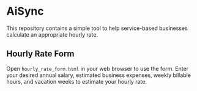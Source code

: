 # AiSync

This repository contains a simple tool to help service-based businesses calculate an appropriate hourly rate.

## Hourly Rate Form

Open `hourly_rate_form.html` in your web browser to use the form. Enter your desired annual salary, estimated business expenses, weekly billable hours, and vacation weeks to estimate your hourly rate.
